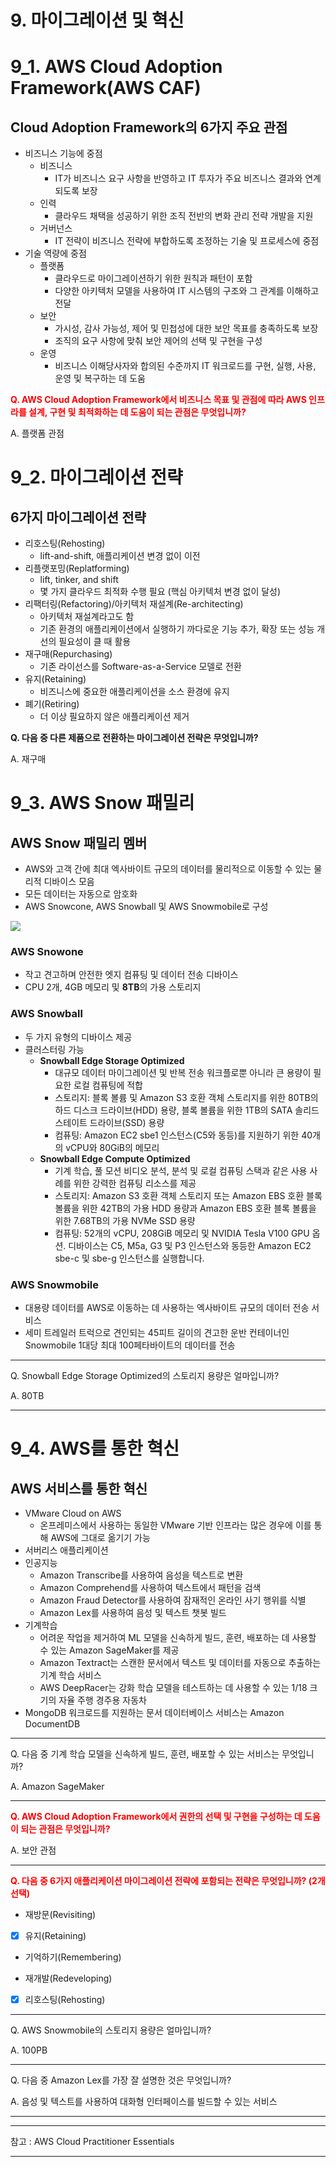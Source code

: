 # 9. 마이그레이션 및 혁신

# 9_1. AWS Cloud Adoption Framework(AWS CAF)

## Cloud Adoption Framework의 6가지 주요 관점

- 비즈니스 기능에 중점
    - 비즈니스
        -  IT가 비즈니스 요구 사항을 반영하고 IT 투자가 주요 비즈니스 결과와 연계되도록 보장
    - 인력
        - 클라우드 채택을 성공하기 위한 조직 전반의 변화 관리 전략 개발을 지원
    - 거버넌스
        - IT 전략이 비즈니스 전략에 부합하도록 조정하는 기술 및 프로세스에 중점
- 기술 역량에 중점
    - 플랫폼
        - 클라우드로 마이그레이션하기 위한 원칙과 패턴이 포함
        - 다양한 아키텍처 모델을 사용하여 IT 시스템의 구조와 그 관계를 이해하고 전달
    - 보안
        - 가시성, 감사 가능성, 제어 및 민첩성에 대한 보안 목표를 충족하도록 보장
        - 조직의 요구 사항에 맞춰 보안 제어의 선택 및 구현을 구성
    - 운영
        - 비즈니스 이해당사자와 합의된 수준까지 IT 워크로드를 구현, 실행, 사용, 운영 및 복구하는 데 도움

**<span style="color:red">Q. AWS Cloud Adoption Framework에서 비즈니스 목표 및 관점에 따라 AWS 인프라를 설계, 구현 및 최적화하는 데 도움이 되는 관점은 무엇입니까?</span>**

A. 플랫폼 관점

# 9_2. 마이그레이션 전략

## 6가지 마이그레이션 전략

- 리호스팅(Rehosting)
    - lift-and-shift, 애플리케이션 변경 없이 이전
- 리플랫포밍(Replatforming)
    - lift, tinker, and shift
    - 몇 가지 클라우드 최적화 수행 필요 (핵심 아키텍처 변경 없이 달성)
- 리팩터링(Refactoring)/아키텍처 재설계(Re-architecting)
    - 아키텍처 재설계라고도 함
    - 기존 환경의 애플리케이션에서 실행하기 까다로운 기능 추가, 확장 또는 성능 개선의 필요성이 클 때 활용
- 재구매(Repurchasing)
    - 기존 라이선스를 Software-as-a-Service 모델로 전환
- 유지(Retaining)
    - 비즈니스에 중요한 애플리케이션을 소스 환경에 유지
- 폐기(Retiring)
    - 더 이상 필요하지 않은 애플리케이션 제거


**Q. 다음 중 다른 제품으로 전환하는 마이그레이션 전략은 무엇입니까?**

A. 재구매

# 9_3. AWS Snow 패밀리

## AWS Snow 패밀리 멤버

- AWS와 고객 간에 최대 엑사바이트 규모의 데이터를 물리적으로 이동할 수 있는 물리적 디바이스 모음
- 모든 데이터는 자동으로 암호화
- AWS Snowcone, AWS Snowball 및 AWS Snowmobile로 구성

![](https://i.imgur.com/YBb1V5J.png)

### AWS Snowone
- 작고 견고하며 안전한 엣지 컴퓨팅 및 데이터 전송 디바이스
- CPU 2개, 4GB 메모리 및 **8TB**의 가용 스토리지

### AWS Snowball
- 두 가지 유형의 디바이스 제공
- 클러스터링 가능
    - **Snowball Edge Storage Optimized**
        -  대규모 데이터 마이그레이션 및 반복 전송 워크플로뿐 아니라 큰 용량이 필요한 로컬 컴퓨팅에 적합
        -  스토리지: 블록 볼륨 및 Amazon S3 호환 객체 스토리지를 위한 80TB의 하드 디스크 드라이브(HDD) 용량, 블록 볼륨을 위한 1TB의 SATA 솔리드 스테이트 드라이브(SSD) 용량
        - 컴퓨팅: Amazon EC2 sbe1 인스턴스(C5와 동등)를 지원하기 위한 40개의 vCPU와 80GiB의 메모리
    - **Snowball Edge Compute Optimized**
        - 기계 학습, 풀 모션 비디오 분석, 분석 및 로컬 컴퓨팅 스택과 같은 사용 사례를 위한 강력한 컴퓨팅 리소스를 제공
        - 스토리지: Amazon S3 호환 객체 스토리지 또는 Amazon EBS 호환 블록 볼륨을 위한 42TB의 가용 HDD 용량과 Amazon EBS 호환 블록 볼륨을 위한 7.68TB의 가용 NVMe SSD 용량
        - 컴퓨팅: 52개의 vCPU, 208GiB 메모리 및 NVIDIA Tesla V100 GPU 옵션. 디바이스는 C5, M5a, G3 및 P3 인스턴스와 동등한 Amazon EC2 sbe-c 및 sbe-g 인스턴스를 실행합니다.

### AWS Snowmobile
- 대용량 데이터를 AWS로 이동하는 데 사용하는 엑사바이트 규모의 데이터 전송 서비스
- 세미 트레일러 트럭으로 견인되는 45피트 길이의 견고한 운반 컨테이너인 Snowmobile 1대당 최대 100페타바이트의 데이터를 전송

---

Q. Snowball Edge Storage Optimized의 스토리지 용량은 얼마입니까?

A. 80TB

---

# 9_4. AWS를 통한 혁신

## AWS 서비스를 통한 혁신

- VMware Cloud on AWS
    - 온프레미스에서 사용하는 동일한 VMware 기반 인프라는 많은 경우에 이를 통해 AWS에 그대로 옮기기 가능
- 서버리스 애플리케이션
- 인공지능
    - Amazon Transcribe를 사용하여 음성을 텍스트로 변환
    - Amazon Comprehend를 사용하여 텍스트에서 패턴을 검색
    - Amazon Fraud Detector를 사용하여 잠재적인 온라인 사기 행위를 식별
    - Amazon Lex를 사용하여 음성 및 텍스트 챗봇 빌드
- 기계학습
    - 어려운 작업을 제거하여 ML 모델을 신속하게 빌드, 훈련, 배포하는 데 사용할 수 있는 Amazon SageMaker를 제공
    - Amazon Textract는 스캔한 문서에서 텍스트 및 데이터를 자동으로 추출하는 기계 학습 서비스
    - AWS DeepRacer는 강화 학습 모델을 테스트하는 데 사용할 수 있는 1/18 크기의 자율 주행 경주용 자동차
- MongoDB 워크로드를 지원하는 문서 데이터베이스 서비스는 Amazon DocumentDB

---
Q. 다음 중 기계 학습 모델을 신속하게 빌드, 훈련, 배포할 수 있는 서비스는 무엇입니까?

A. Amazon SageMaker

---

**<span style="color:red">Q. AWS Cloud Adoption Framework에서 권한의 선택 및 구현을 구성하는 데 도움이 되는 관점은 무엇입니까?</span>**

A. 보안 관점

---

**<span style="color:red">Q. 다음 중 6가지 애플리케이션 마이그레이션 전략에 포함되는 전략은 무엇입니까? (2개 선택)</span>**

- 재방문(Revisiting)

- [x] 유지(Retaining)

- 기억하기(Remembering)

- 재개발(Redeveloping)

- [x] 리호스팅(Rehosting)

---

Q. AWS Snowmobile의 스토리지 용량은 얼마입니까?

A. 100PB

---

Q. 다음 중 Amazon Lex를 가장 잘 설명한 것은 무엇입니까?


A. 
음성 및 텍스트를 사용하여 대화형 인터페이스를 빌드할 수 있는 서비스

---

---

참고 : AWS Cloud Practitioner Essentials

---
<!--stackedit_data:
eyJoaXN0b3J5IjpbMTE2MjA3OTczM119
-->